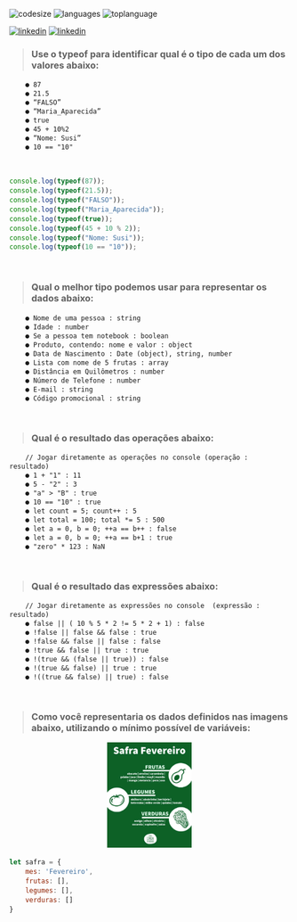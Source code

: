 ![codesize](https://img.shields.io/github/languages/code-size/badges/shields.svg)
![languages](https://img.shields.io/github/languages/count/badges/shields.svg)
![toplanguage](https://img.shields.io/github/languages/top/badges/shields.svg)

[![linkedin](https://img.shields.io/badge/Linkedin-FFFFFF?style=flat&logo=linkedin&logoColor=blue)](https://www.linkedin.com/in/marcus-vinicius-de-miranda)
[![linkedin](https://img.shields.io/badge/Instagram-FFFFFF?style=flat&logo=instagram&logoColor=orange)](https://www.instagram.com/marcusmiran/)

> ### Use o typeof para identificar qual é o tipo de cada um dos valores abaixo:
```
    ● 87
    ● 21.5
    ● “FALSO”
    ● “Maria_Aparecida”
    ● true
    ● 45 + 10%2
    ● “Nome: Susi”
    ● 10 == "10"
```
<br>

```javascript
console.log(typeof(87));
console.log(typeof(21.5));
console.log(typeof("FALSO"));
console.log(typeof("Maria_Aparecida"));
console.log(typeof(true));
console.log(typeof(45 + 10 % 2));
console.log(typeof("Nome: Susi"));
console.log(typeof(10 == "10"));
```
<br>

> ### Qual o melhor tipo podemos usar para representar os dados abaixo:
```
    ● Nome de uma pessoa : string
    ● Idade : number
    ● Se a pessoa tem notebook : boolean
    ● Produto, contendo: nome e valor : object
    ● Data de Nascimento : Date (object), string, number
    ● Lista com nome de 5 frutas : array
    ● Distância em Quilômetros : number
    ● Número de Telefone : number
    ● E-mail : string
    ● Código promocional : string
```
<br>

> ### Qual é o resultado das operações abaixo:
```
    // Jogar diretamente as operações no console (operação : resultado)
    ● 1 + "1" : 11
    ● 5 - "2" : 3
    ● "a" > "B" : true
    ● 10 == "10" : true
    ● let count = 5; count++ : 5
    ● let total = 100; total *= 5 : 500
    ● let a = 0, b = 0; ++a == b++ : false
    ● let a = 0, b = 0; ++a == b+1 : true
    ● "zero" * 123 : NaN
```
<br>

> ### Qual é o resultado das expressões abaixo:
```
    // Jogar diretamente as expressões no console  (expressão : resultado)
    ● false || ( 10 % 5 * 2 != 5 * 2 + 1) : false
    ● !false || false && false : true
    ● !false && false || false : false
    ● !true && false || true : true
    ● !(true && (false || true)) : false
    ● !(true && false) || true : true
    ● !((true && false) || true) : false
```
<br>

> ### Como você representaria os dados definidos nas imagens abaixo, utilizando o mínimo possível de variáveis:

<p align="center">
  <img src='img/safra.jpg' style='width: 30%'>
</p>

```javascript
let safra = {
    mes: 'Fevereiro',
    frutas: [],
    legumes: [],
    verduras: []
}

```